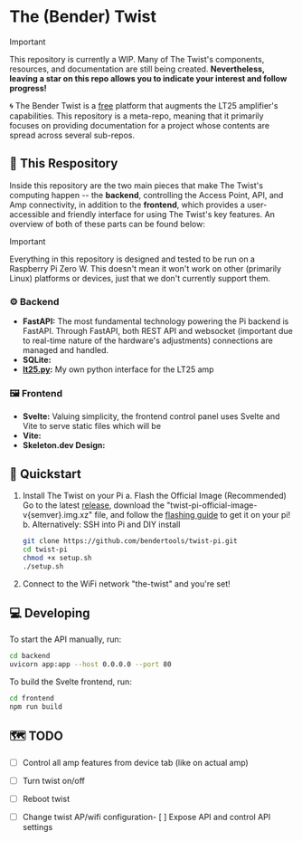 # The (Bender) Twist

> [!IMPORTANT]
> This repository is currently a WIP. Many of The Twist's components, resources, and documentation are still being created. **Nevertheless, leaving a star on this repo allows you to indicate your interest and follow progress!**

🌀 The Bender Twist is a [free](https://en.wikipedia.org/wiki/Free_software) platform that augments the LT25 amplifier's capabilities. This repository is a meta-repo, meaning that it primarily focuses on providing documentation for a project whose contents are spread across several sub-repos.


## 🔖 This Respository

Inside this repository are the two main pieces that make The Twist's computing happen -- the **backend**, controlling the Access Point, API, and Amp connectivity, in addition to the **frontend**, which provides a user-accessible and friendly interface for using The Twist's key features. An overview of both of these parts can be found below:

> [!IMPORTANT]
> Everything in this repository is designed and tested to be run on a Raspberry Pi Zero W. This doesn't mean it won't work on other (primarily Linux) platforms or devices, just that we don't currently support them.

### ⚙️ Backend

- **FastAPI:** The most fundamental technology powering the Pi backend is FastAPI. Through FastAPI, both REST API and websocket (important due to real-time nature of the hardware's adjustments) connections are managed and handled.
- **SQLite:** 
- **[lt25.py](https://pypi.org/project/lt25/):** My own python interface for the LT25 amp

### 🖼️ Frontend

- **Svelte:** Valuing simplicity, the frontend control panel uses Svelte and Vite to serve static files which will be 
- **Vite:** 
- **Skeleton.dev Design:**

## 🚀 Quickstart

1. Install The Twist on your Pi
  a. Flash the Official Image (Recommended)
    Go to the latest [release](/releases), download the "twist-pi-official-image-v{semver}.img.xz" file, and follow the [flashing guide](/FLASHING.md) to get it on your pi!
  b. Alternatively: SSH into Pi and DIY install
    ```bash
    git clone https://github.com/bendertools/twist-pi.git
    cd twist-pi
    chmod +x setup.sh
    ./setup.sh
    ```
2. Connect to the WiFi network "the-twist" and you're set!

## 💻 Developing

To start the API manually, run:

```bash
cd backend
uvicorn app:app --host 0.0.0.0 --port 80
```

To build the Svelte frontend, run:

```bash
cd frontend
npm run build
```

## 🗺️ TODO

- [ ] Control all amp features from device tab (like on actual amp)
- [ ] Turn twist on/off
- [ ] Reboot twist
- [ ] Change twist AP/wifi configuration- [ ] Expose API and control API settings

